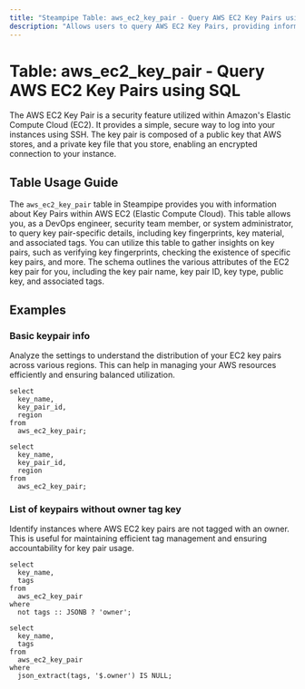 ```yaml
---
title: "Steampipe Table: aws_ec2_key_pair - Query AWS EC2 Key Pairs using SQL"
description: "Allows users to query AWS EC2 Key Pairs, providing information about key pairs which are used to securely log into EC2 instances."
---
```


# Table: aws_ec2_key_pair - Query AWS EC2 Key Pairs using SQL

The AWS EC2 Key Pair is a security feature utilized within Amazon's Elastic Compute Cloud (EC2). It provides a simple, secure way to log into your instances using SSH. The key pair is composed of a public key that AWS stores, and a private key file that you store, enabling an encrypted connection to your instance.

## Table Usage Guide

The `aws_ec2_key_pair` table in Steampipe provides you with information about Key Pairs within AWS EC2 (Elastic Compute Cloud). This table allows you, as a DevOps engineer, security team member, or system administrator, to query key pair-specific details, including key fingerprints, key material, and associated tags. You can utilize this table to gather insights on key pairs, such as verifying key fingerprints, checking the existence of specific key pairs, and more. The schema outlines the various attributes of the EC2 key pair for you, including the key pair name, key pair ID, key type, public key, and associated tags.

## Examples

### Basic keypair info
Analyze the settings to understand the distribution of your EC2 key pairs across various regions. This can help in managing your AWS resources efficiently and ensuring balanced utilization.

```sql+postgres
select
  key_name,
  key_pair_id,
  region
from
  aws_ec2_key_pair;
```

```sql+sqlite
select
  key_name,
  key_pair_id,
  region
from
  aws_ec2_key_pair;
```

### List of keypairs without owner tag key
Identify instances where AWS EC2 key pairs are not tagged with an owner. This is useful for maintaining efficient tag management and ensuring accountability for key pair usage.

```sql+postgres
select
  key_name,
  tags
from
  aws_ec2_key_pair
where
  not tags :: JSONB ? 'owner';
```

```sql+sqlite
select
  key_name,
  tags
from
  aws_ec2_key_pair
where
  json_extract(tags, '$.owner') IS NULL;
```